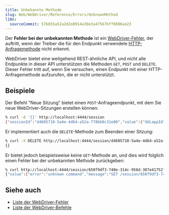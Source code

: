 ```yaml
---
title: Unbekannte Methode
slug: Web/WebDriver/Reference/Errors/UnknownMethod
l10n:
  sourceCommit: 57b855a52a2d2e8914a30e3a47567bff0806ae23
---
```


Der **Fehler bei der unbekannten Methode** ist ein [WebDriver-Fehler](/de/docs/Web/WebDriver/Reference/Errors), der auftritt, wenn der Treiber die für den Endpunkt verwendete [HTTP-Anfragemethode](/de/docs/Web/HTTP/Methods) nicht erkennt.

WebDriver bietet eine weitgehend REST-ähnliche API, und nicht alle Endpunkte in dieser API unterstützen die Methoden `GET`, `POST` und `DELETE`. Dieser Fehler tritt auf, wenn Sie versuchen, einen Endpunkt mit einer HTTP-Anfragemethode aufzurufen, die er nicht unterstützt.

## Beispiele

Der Befehl "Neue Sitzung" bietet einen `POST`-Anfrageendpunkt, mit dem Sie neue WebDriver-Sitzungen erstellen können:

```bash
% curl -d '{}' http://localhost:4444/session
{"sessionId":"d4605710-5a4e-4d64-a52a-778bb0c31e00","value":{"XULappId":"{ec8030f7-c20a-464f-9b0e-13a3a9e97384}","acceptSslCerts":false,"appBuildId":"20160913030425","browserName":"firefox","browserVersion":"51.0a1","command_id":1,"platform":"LINUX","platformName":"linux","platformVersion":"4.9.0-1-amd64","processId":17474,"proxy":{},"raisesAccessibilityExceptions":false,"rotatable":false,"specificationLevel":0,"takesElementScreenshot":true,"takesScreenshot":true,"version":"51.0a1"}}
```

Er implementiert auch die `DELETE`-Methode zum Beenden einer Sitzung:

```bash
% curl -X DELETE http://localhost:4444/session/d4605710-5a4e-4d64-a52a-778bb0c31e00
{}
```

Er bietet jedoch beispielsweise keine `GET`-Methode an, und dies wird folglich einen Fehler bei der unbekannten Methode zurückgeben:

```bash
% curl http://localhost:4444/session/650f9df3-740e-314c-958d-307e41752fae
{"value":{"error":"unknown command","message":"GET /session/650f9df3-740e-314c-958d-307e41752fae did not match a known command","stacktrace":""}}%
```

## Siehe auch

- [Liste der WebDriver-Fehler](/de/docs/Web/WebDriver/Reference/Errors)
- [Liste der WebDriver-Befehle](/de/docs/Web/WebDriver/Reference/Commands)
